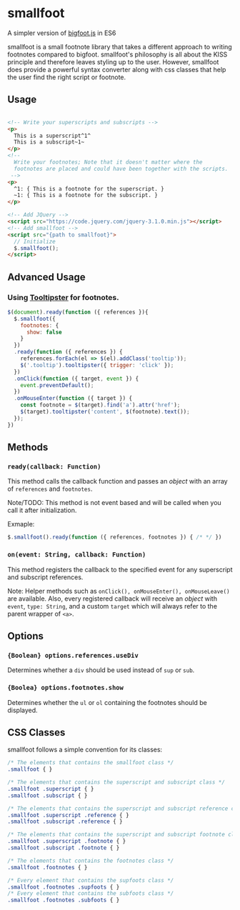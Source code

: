 # smallfoot
A simpler version of [bigfoot.js](https://github.com/lemonmade/bigfoot) in ES6

smallfoot is a small footnote library that takes a different approach to writing footnotes
compared to bigfoot. smallfoot's philosophy is all about the KISS principle and therefore leaves styling
up to the user. However, smallfoot does provide a powerful syntax converter along with css
classes that help the user find the right script or footnote.

## Usage

```html

<!-- Write your superscripts and subscripts -->
<p>
  This is a superscript^1^
  This is a subscript~1~
</p>
<!-- 
  Write your footnotes; Note that it doesn't matter where the
  footnotes are placed and could have been together with the scripts.
 -->
<p>
  ^1: { This is a footnote for the superscript. }
  ~1: { This is a footnote for the subscript. }
</p>

<!-- Add JQuery -->
<script src="https://code.jquery.com/jquery-3.1.0.min.js"></script>
<!-- Add smallfoot -->
<script src="{path to smallfoot}">
  // Initialize
  $.smallfoot();
</script>
```

## Advanced Usage

### Using [Tooltipster](http://iamceege.github.io/tooltipster/) for footnotes.

```js
$(document).ready(function ({ references }){
  $.smallfoot({
    footnotes: {
      show: false
    }
  })
  .ready(function ({ references }) {
    references.forEach(el => $(el).addClass('tooltip'));
    $('.tooltip').tooltipster({ trigger: 'click' });
  })
  .onClick(function ({ target, event }) {
    event.preventDefault();
  })
  .onMouseEnter(function ({ target }) {
    const footnote = $(target).find('a').attr('href');
    $(target).tooltipster('content', $(footnote).text());
  });
})
```

## Methods

### `ready(callback: Function)`

This method calls the callback function and passes an *object* with an array of `references`
and `footnotes`.

Note/TODO: This method is not event based and will be called when you call it after initialization.

Exmaple:

```js
$.smallfoot().ready(function ({ references, footnotes }) { /* */ })
```

### `on(event: String, callback: Function)`

This method registers the callback to the specified event for any superscript and subscript references.

Note: Helper methods such as `onClick(), onMouseEnter(), onMouseLeave()` are available.
Also, every registered callback will receive an *object* with `event`, `type: String`, and a custom `target`
which will always refer to the parent wrapper of `<a>`.

## Options

### `{Boolean} options.references.useDiv`
  
Determines whether a `div` should be used instead of `sup` or `sub`.
### `{Boolea} options.footnotes.show` 
  
Determines whether the `ul` or `ol` containing the footnotes should be displayed.

## CSS Classes

smallfoot follows a simple convention for its classes:

```css
/* The elements that contains the smallfoot class */
.smallfoot { }

/* The elements that contains the superscript and subscript class */
.smallfoot .superscript { }
.smallfoot .subscript { }

/* The elements that contains the superscript and subscript reference class */
.smallfoot .superscript .reference { }
.smallfoot .subscript .reference { }

/* The elements that contains the superscript and subscript footnote class */
.smallfoot .superscript .footnote { }
.smallfoot .subscript .footnote { }

/* The elements that contains the footnotes class */
.smallfoot .footnotes { }

/* Every element that contains the supfoots class */
.smallfoot .footnotes .supfoots { }
/* Every element that contains the subfoots class */
.smallfoot .footnotes .subfoots { }
```